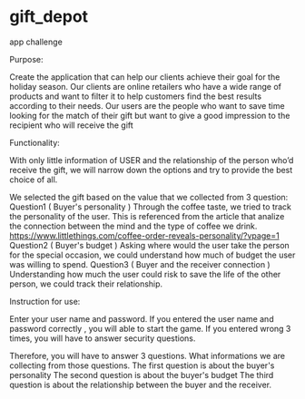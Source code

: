 # gift_depot
app challenge

Purpose: 

Create the application that can help our clients achieve their goal for the holiday season.
Our clients are online retailers who have a wide range of products and want to filter it to help customers find the best results according to their needs.
Our users are the people who want to save time looking for the match of their gift but want to give a good impression to the recipient who will receive the gift

Functionality:

With only little information of USER and the relationship of the person who’d receive the gift, we will narrow down the options and try to provide the best choice of all.

We selected the gift based on the value that we collected from 3 question:
Question1 ( Buyer's personality )
Through the coffee taste, we tried to track the personality of the user.
This is referenced from the article that analize the connection between the mind and the type of coffee we drink.
https://www.littlethings.com/coffee-order-reveals-personality/?vpage=1
Question2 ( Buyer's budget )
Asking where would the user take the person for the special occasion, we could understand how much of budget the user was willing to spend.
Question3 ( Buyer and the receiver connection )
Understanding how much the user could risk to save the life of the other person, we could track their relationship.


Instruction for use:

Enter your user name and password.
If you entered the user name and password correctly , you will able to start the game.
If you entered wrong 3 times, you will have to answer security questions.

Therefore, you will have to answer 3 questions.
What informations we are collecting from those questions.
The first question is about the buyer's personality
The second question is about the buyer's budget
The third question is about the relationship between the buyer and the receiver.






